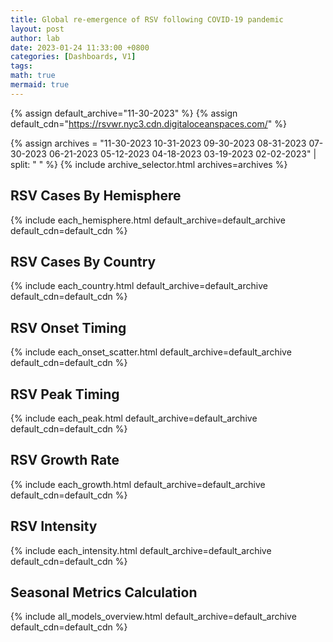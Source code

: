 ```yaml
---
title: Global re-emergence of RSV following COVID-19 pandemic
layout: post
author: lab
date: 2023-01-24 11:33:00 +0800
categories: [Dashboards, V1]
tags:
math: true
mermaid: true
---
```


{% assign default_archive="11-30-2023" %}
{% assign default_cdn="https://rsvwr.nyc3.cdn.digitaloceanspaces.com/" %}

{% assign archives = "11-30-2023 10-31-2023 09-30-2023 08-31-2023 07-30-2023 06-21-2023 05-12-2023 04-18-2023 03-19-2023 02-02-2023" | split: " " %}
{% include archive_selector.html archives=archives %}

## RSV Cases By Hemisphere
{% include each_hemisphere.html default_archive=default_archive default_cdn=default_cdn %}

## RSV Cases By Country
{% include each_country.html default_archive=default_archive default_cdn=default_cdn %}

## RSV Onset Timing
{% include each_onset_scatter.html default_archive=default_archive default_cdn=default_cdn %}

## RSV Peak Timing
{% include each_peak.html default_archive=default_archive default_cdn=default_cdn %}

## RSV Growth Rate
{% include each_growth.html default_archive=default_archive default_cdn=default_cdn %}

## RSV Intensity
{% include each_intensity.html default_archive=default_archive default_cdn=default_cdn %}

## Seasonal Metrics Calculation
{% include all_models_overview.html default_archive=default_archive default_cdn=default_cdn %}
